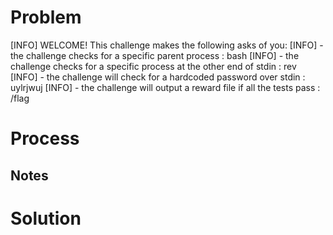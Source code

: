 # Problem
[INFO] WELCOME! This challenge makes the following asks of you:
[INFO] - the challenge checks for a specific parent process : bash
[INFO] - the challenge checks for a specific process at the other end of stdin : rev
[INFO] - the challenge will check for a hardcoded password over stdin : uylrjwuj
[INFO] - the challenge will output a reward file if all the tests pass : /flag


# Process

## Notes

# Solution